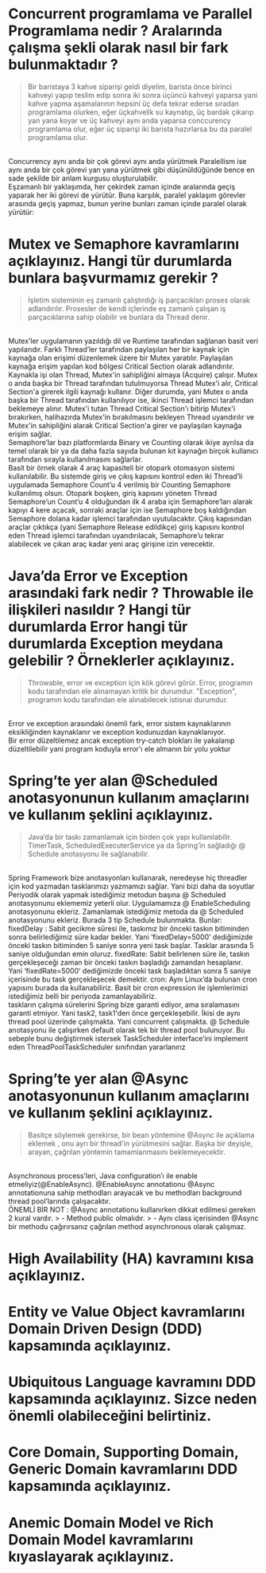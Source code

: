 # Concurrent programlama ve Parallel Programlama nedir ? Aralarında çalışma şekli olarak nasıl bir fark bulunmaktadır ?

> Bir baristaya 3 kahve siparişi geldi diyelim, barista önce birinci kahveyi yapıp teslim edip sonra iki sonra üçüncü kahveyi yaparsa yani kahve yapma aşamalarının hepsini üç defa tekrar ederse sıradan programlama olurken, eğer üçkahvelik su kaynatıp, üç bardak çıkarıp yan yana koyar ve üç kahveyi aynı anda yaparsa conccurency programlama olur, eğer üç siparişi iki barista hazırlarsa bu da paralel programlama olur.
<br>
Concurrency aynı anda bir çok görevi aynı anda yürütmek Paralellism ise aynı anda bir çok görevi yan yana yürütmek gibi düşünüldüğünde bence en sade şekilde bir anlam kurgusu oluşturulabilir.
<br>
Eşzamanlı bir yaklaşımda, her çekirdek zaman içinde aralarında geçiş yaparak her iki görevi de yürütür. Buna karşılık, paralel yaklaşım görevler arasında geçiş yapmaz, bunun yerine bunları zaman içinde paralel olarak yürütür:
<br>

# Mutex ve Semaphore kavramlarını açıklayınız. Hangi tür durumlarda bunlara başvurmamız gerekir ?
> İşletim sisteminin eş zamanlı çalıştırdığı iş parçacıkları proses olarak adlandırılır. Prosesler de kendi içlerinde eş zamanlı çalışan iş parçacıklarına sahip olabilir ve bunlara da Thread denir.
<br>
Mutex’ler uygulamanın yazıldığı dil ve Runtime tarafından sağlanan basit veri yapılarıdır. Farklı Thread’ler tarafından paylaşılan her bir kaynak için kaynağa olan erişimi düzenlemek üzere bir Mutex yaratılır. Paylaşılan kaynağa erişim yapılan kod bölgesi Critical Section olarak adlandırılır. Kaynakla işi olan Thread, Mutex'in sahipliğini almaya (Acquire) çalışır. Mutex o anda başka bir Thread tarafından tutulmuyorsa Thread Mutex'i alır, Critical Section'a girerek ilgili kaynağı kullanır. Diğer durumda, yani Mutex o anda başka bir Thread tarafından kullanılıyor ise, ikinci Thread işlemci tarafından beklemeye alınır. Mutex'i tutan Thread Critical Section'ı bitirip Mutex'i bırakırken, halihazırda Mutex'in bırakılmasını bekleyen Thread uyandırılır ve Mutex'in sahipliğini alarak Critical Section'a girer ve paylaşılan kaynağa erişim sağlar.
<br>
Semaphore’lar bazı platformlarda Binary ve Counting olarak ikiye ayrılsa da temel olarak bir ya da daha fazla sayıda bulunan kıt kaynağın birçok kullanıcı tarafından sırayla kullanılmasını sağlarlar.
<br>
Basit bir örnek olarak 4 araç kapasiteli bir otopark otomasyon sistemi kullanılabilir. Bu sistemde giriş ve çıkış kapısını kontrol eden iki Thread’li uygulamada Semaphore Count’u 4 verilmiş bir Counting Semaphore kullanılmış olsun. Otopark boşken, giriş kapısını yöneten Thread Semaphore’un Count’u 4 olduğundan ilk 4 araba için Semaphore’ları alarak kapıyı 4 kere açacak, sonraki araçlar için ise Semaphore boş kaldığından Semaphore dolana kadar işlemci tarafından uyutulacaktır. Çıkış kapısından araçlar çıktıkça (yani Semaphore Release edildikçe) giriş kapısını kontrol eden Thread işlemci tarafından uyandırılacak, Semaphore’u tekrar alabilecek ve çıkan araç kadar yeni araç girişine izin verecektir.

# Java’da Error ve Exception arasındaki fark nedir ? Throwable ile ilişkileri nasıldır ? Hangi tür durumlarda Error hangi tür durumlarda Exception meydana gelebilir ? Örneklerler açıklayınız.

> Throwable, error ve exception için kök görevi görür. Error, programın kodu tarafından ele alınamayan kritik bir durumdur. "Exception", programın kodu tarafından ele alınabilecek istisnai durumdur.
<br>
Error ve exception arasındaki önemli fark, error sistem kaynaklarının eksikliğinden kaynaklanır ve exception kodunuzdan kaynaklanıyor.
<br>
Bir error düzeltilemez ancak exception try-catch blokları ile yakalanıp düzeltilebilir yani program koduyla error'ı ele almanın bir yolu yoktur

# Spring’te yer alan @Scheduled anotasyonunun kullanım amaçlarını ve kullanım şeklini açıklayınız.
> Java’da bir taskı zamanlamak için birden çok yapı kullanılabilir. TimerTask, ScheduledExecuterService ya da Spring’in sağladığı @ Schedule anotasyonu ile sağlanabilir.
<br>
Spring Framework bize anotasyonları kullanarak, neredeyse hiç threadler için kod yazmadan tasklarımızı yazmamızı sağlar. Yani bizi daha da soyutlar
<br>
Periyodik olarak yapmak istediğimiz metodun başına @ Scheduled anotasyonunu eklememiz yeterli olur.
Uygulamamıza @ EnableScheduling anotasyonunu ekleriz. Zamanlamak istediğimiz metoda da @ Scheduled anotasyonunu ekleriz. Burada 3 tip Schedule bulunmakta. Bunlar:
fixedDelay : Sabit gecikme süresi ile, taskımız bir önceki taskın bitiminden sonra belirlediğimiz süre kadar bekler. Yani ‘fixedDelay=5000’ dediğimizde önceki taskın bitiminden 5 saniye sonra yeni task başlar. Tasklar arasında 5 saniye olduğundan emin oluruz.
fixedRate: Sabit belirlenen süre ile, taskın gerçekleşeceği zaman bir önceki taskın başladığı zamandan hesaplanır. Yani ‘fixedRate=5000’ dediğimizde önceki task başladıktan sonra 5 saniye içerisinde bu task gerçekleşecek demektir.
cron: Aynı Linux’da bulunan cron yapısını burada da kullanabiliriz. Basit bir cron expression ile işlemlerimizi istediğimiz belli bir periyoda zamanlayabiliriz.
<br>
taskların çalışma sürelerini Spring bize garanti ediyor, ama sıralamasını garanti etmiyor. Yani task2, task1'den önce gerçekleşebilir. İkisi de aynı thread pool üzerinde çalışmakta. Yani concurrent çalışmakta. @ Schedule anotasyonu ile çalışırken default olarak tek bir thread pool bulunuyor. Bu sebeple bunu değiştirmek istersek TaskScheduler interface’ini implement eden ThreadPoolTaskScheduler sınıfından yararlanırız
<br>

# Spring’te yer alan @Async anotasyonunun kullanım amaçlarını ve kullanım şeklini açıklayınız.
> Basitçe söylemek gerekirse, bir bean yöntemine @Async ile açıklama eklemek , onu ayrı bir thread'in yürütmesini sağlar. Başka bir deyişle, arayan, çağrılan yöntemin tamamlanmasını beklemeyecektir.
<br>
Asynchronous process’leri, Java configuration’ı ile enable etmeliyiz(@EnableAsync). @EnableAsync annotationu @Async annotationuna sahip methodları arayacak ve bu methodları background thread pool’larında çalışacaktır.
<br>
ÖNEMLİ BİR NOT : @Async annotationu kullanırken dikkat edilmesi gereken 2 kural vardır.
> - Method public olmalıdır.
> - Aynı class içerisinden @Async bir methodu çağırırsanız çağrılan method asynchronous olarak çalışmaz.

# High Availability (HA) kavramını kısa açıklayınız.

# Entity ve Value Object kavramlarını Domain Driven Design (DDD) kapsamında açıklayınız.

# Ubiquitous Language kavramını DDD kapsamında açıklayınız. Sizce neden önemli olabileceğini belirtiniz.

# Core Domain, Supporting Domain, Generic Domain kavramlarını DDD kapsamında açıklayınız.

# Anemic Domain Model ve Rich Domain Model kavramlarını kıyaslayarak açıklayınız.